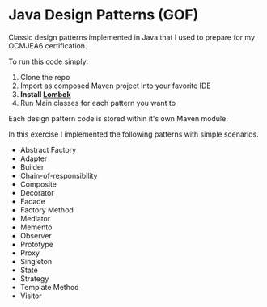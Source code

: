 # Java Design Patterns (GOF)

Classic design patterns implemented in Java that I used to prepare for my OCMJEA6 certification.

To run this code simply:

1. Clone the repo
2. Import as composed Maven project into your favorite IDE
3. **Install [Lombok](https://projectlombok.org/)**
4. Run Main classes for each pattern you want to

Each design pattern code is stored within it's own Maven module.

In this exercise I implemented the following patterns with simple scenarios.

- Abstract Factory
- Adapter
- Builder
- Chain-of-responsibility
- Composite
- Decorator
- Facade
- Factory Method
- Mediator
- Memento
- Observer
- Prototype
- Proxy
- Singleton
- State
- Strategy
- Template Method
- Visitor
